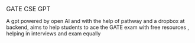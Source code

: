 <span style="font-size: larger;">GATE CSE GPT</span>

A gpt powered by open AI and with the help of pathway and a dropbox at backend, aims to help students to ace the GATE exam with free resources , helping in interviews and exam equally
